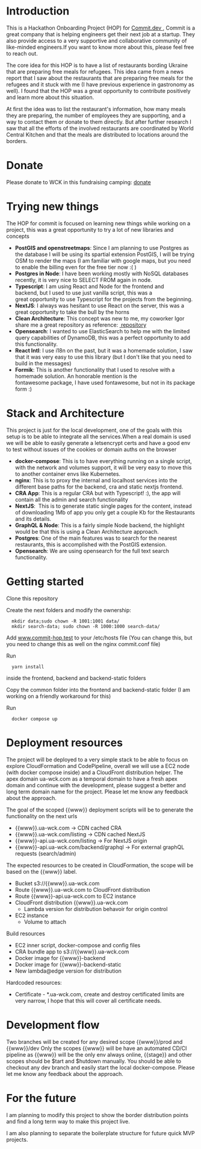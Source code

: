 # Introduction
This is a Hackathon Onboarding Project (HOP) for <a href="https://www.commit.dev" target="_blank" > Commit.dev </a>, Commit is a great company that is helping engineers get their next job at a startup. They also provide access to a very supportive and collaborative community of like-minded engineers.If you want to know more about this, please feel free to reach out.

The core idea for this HOP is to have a list of restaurants bording Ukraine that are preparing free meals for refugees. This idea came from a news report that I saw about the restaurants that are preparing free meals for the refugees and it stuck with me (I have previous experience in gastronomy as well). I found that the HOP was a great opportunity to contribute positively and learn more about this situation.

At first the idea was to list the restaurant's information, how many meals they are preparing, the number of employees they are supporting, and a way to contact them or donate to them directly. But after further research I saw that all the efforts of the involved restaurants are coordinated by World Central Kitchen and that the meals are distributed to locations around the borders.



# Donate
Please donate to WCK in this fundraising camping: <a href="https://donate.wck.org/give/f3789323/#!/donation/checkout" target="_blank" > donate </a>

# Trying new things
The HOP for commit is focused on learning new things while working on a project, this was a great opportunity to try a lot of new libraries and concepts 
- **PostGIS and openstreetmaps**: Since I am planning to use Postgres as the database I will be using its spartial extension PostGIS, I will be trying OSM to render the maps (I am familiar with google maps, but you need to enable the billing even for the free tier now :( )
- **Postgres in Node**: I have been working mostly with NoSQL databases recently, it is very nice to SELECT FROM again in node.
- **Typescript**: I am using React and Node for the frontend and backend, but I used to use just vanilla script, this was a great opportunity to use Typescript for the projects from the beginning.
- **NextJS**: I always was hesitant to use React on the server, this was a great opportunity to take the bull by the horns
- **Clean Architecture**: This concept was new to me, my coworker Igor share me a great repository as reference: <a href="https://github.com/igor-toporet/clean-arch-in-node" target="_blank" > repository </a> 
- **Opensearch**: I wanted to use ElasticSearch to help me with the limited query capabilities of DynamoDB, this was a perfect opportunity to add this functionality.
- **React Intl**: I use i18n on the past, but it was a homemade solution, I saw that it was very easy to use this library (but I don't like that you need to build in the messages)
- **Formik**: This is another functionality that I used to resolve with a homemade solution.
An honorable mention is the fontawesome package, I have used fontawesome, but not in its package form :)

# Stack and Architecture
This project is just for the local development, one of the goals with this setup is to be able to integrate all the services.When a real domain is used we will be able to easily generate a letsencrypt certs and have a good env to test without issues of the cookies or domain auths on the browser
- **docker-compose**: This is to have everything running on a single script, with the network and volumes support, it will be very easy to move this to another container envs like Kubernetes. 
- **nginx**: This is to proxy the internal and localhost services into the different base paths for the backend, cra and static nextjs frontend.
- **CRA App**: This is a regular CRA but with Typescript! :), the app will contain all the admin and search functionality
- **NextJS**:  This is to generate static single pages for the content, instead of downloading 1Mb of app you only get a couple Kb for the Restaurants and its details.
- **GraphQL & Node**: This is a fairly simple Node backend, the highlight would be that this is using a Clean Architecture approach.
- **Postgres**: One of the main features was to search for the nearest restaurants, this is accomplished with the PostGIS extension. 
- **Opensearch**: We are using opensearch for the full text search functionality.

# Getting started

Clone this repository

Create the next folders and modify the ownership:
```
  mkdir data;sudo chown -R 1001:1001 data/ 
  mkdir search-data; sudo chown -R 1000:1000 search-data/
```
Add www.commit-hop.test to your /etc/hosts file (You can change this, but you need to change this as well on the nginx commit.conf file)

Run  
```
  yarn install 
```
inside the frontend, backend and backend-static folders

Copy the common folder into the frontend and backend-static folder (I am working on a friendly workaround for this)

Run
```
  docker compose up
```

# Deployment resources

The project will be deployed to a very simple stack to be able to focus on explore CloudFormation and CodePipeline, overall we will use a EC2 node (with docker compose inside) and a CloudFront distribution helper.
The apex domain ua-wck.com as a temporal domain to have a fresh apex domain and continue with the development, please suggest a better and long term domain name for the project.
Please let me know any feedback about the approach.

The goal of the scoped {{www}} deployment scripts will be to generate the functionality on the next urls

 - {{www}}.ua-wck.com -> CDN cached CRA
 - {{www}}.ua-wck.com/listing -> CDN cached NextJS
 - {{www}}-api.ua-wck.com/listing -> For NextJS origin
 - {{www}}-api.ua-wck.com/backend/graphql -> For external graphQL requests (search/admin)

The expected resources to be created in CloudFormation, the scope will be based on the {{www}} label.
 - Bucket s3://{{www}}.ua-wck.com
 - Route {{www}}.ua-wck.com to CloudFront distribution
 - Route {{www}}-api.ua-wck.com to EC2 instance
 - CloudFront distribution {{www}}.ua-wck.com
   - Lambda version for distribution behavoir for origin control
 - EC2 instance
   - Volume to attach

Build resources
 - EC2 inner script, docker-compose and config files
 - CRA bundle app to s3://{{www}}.ua-wck.com
 - Docker image for {{www}}-backend
 - Docker image for {{www}}-backend-static
 - New lambda@edge version for distribution

Hardcoded resources:
 - Certificate - *.ua-wck.com, create and destroy certificated limits are very narrow, I hope that this will cover all certificate needs.

# Development flow

Two branches will be created for any desired scope {{www}}/prod and {{www}}/dev
Only the scopes {{www}} will be have an automated CD/CI pipeline as {{www}} will be the only env always online, {{stage}} and other scopes should be $tart and $hutdown manually.
You should be able to checkout any dev branch and easily start the local docker-compose.
Please let me know any feedback about the approach.


# For the future

I am planning to modify this project to show the border distribution points and find a long term way to make this project live.

I am also planning to separate the boilerplate structure for future quick MVP projects.

